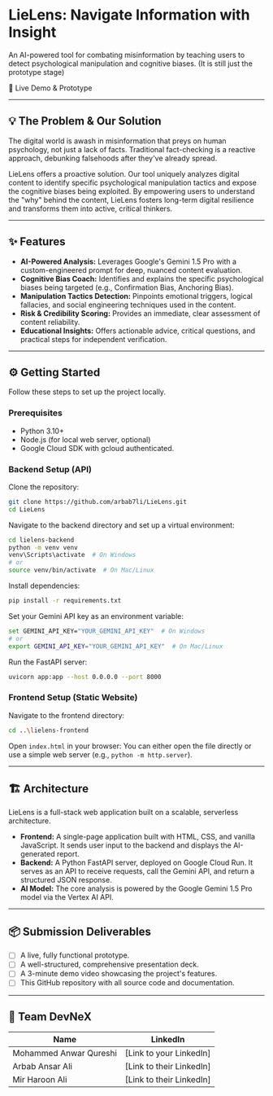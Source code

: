 # LieLens: Navigate Information with Insight

An AI-powered tool for combating misinformation by teaching users to detect psychological manipulation and cognitive biases.
(It is still just the prototype stage)

🚀 Live Demo & Prototype

---

## 💡 The Problem & Our Solution
The digital world is awash in misinformation that preys on human psychology, not just a lack of facts. Traditional fact-checking is a reactive approach, debunking falsehoods after they've already spread.

LieLens offers a proactive solution. Our tool uniquely analyzes digital content to identify specific psychological manipulation tactics and expose the cognitive biases being exploited. By empowering users to understand the "why" behind the content, LieLens fosters long-term digital resilience and transforms them into active, critical thinkers.

---

## ✨ Features
- **AI-Powered Analysis:** Leverages Google's Gemini 1.5 Pro with a custom-engineered prompt for deep, nuanced content evaluation.
- **Cognitive Bias Coach:** Identifies and explains the specific psychological biases being targeted (e.g., Confirmation Bias, Anchoring Bias).
- **Manipulation Tactics Detection:** Pinpoints emotional triggers, logical fallacies, and social engineering techniques used in the content.
- **Risk & Credibility Scoring:** Provides an immediate, clear assessment of content reliability.
- **Educational Insights:** Offers actionable advice, critical questions, and practical steps for independent verification.

---

## ⚙️ Getting Started
Follow these steps to set up the project locally.

### Prerequisites
- Python 3.10+
- Node.js (for local web server, optional)
- Google Cloud SDK with gcloud authenticated.

### Backend Setup (API)
Clone the repository:
```sh
git clone https://github.com/arbab7li/LieLens.git
cd LieLens
```

Navigate to the backend directory and set up a virtual environment:
```sh
cd lielens-backend
python -m venv venv
venv\Scripts\activate  # On Windows
# or
source venv/bin/activate  # On Mac/Linux
```

Install dependencies:
```sh
pip install -r requirements.txt
```

Set your Gemini API key as an environment variable:
```sh
set GEMINI_API_KEY="YOUR_GEMINI_API_KEY"  # On Windows
# or
export GEMINI_API_KEY="YOUR_GEMINI_API_KEY"  # On Mac/Linux
```

Run the FastAPI server:
```sh
uvicorn app:app --host 0.0.0.0 --port 8000
```

### Frontend Setup (Static Website)
Navigate to the frontend directory:
```sh
cd ..\lielens-frontend
```

Open `index.html` in your browser: You can either open the file directly or use a simple web server (e.g., `python -m http.server`).

---

## 🏗️ Architecture
LieLens is a full-stack web application built on a scalable, serverless architecture.

- **Frontend:** A single-page application built with HTML, CSS, and vanilla JavaScript. It sends user input to the backend and displays the AI-generated report.
- **Backend:** A Python FastAPI server, deployed on Google Cloud Run. It serves as an API to receive requests, call the Gemini API, and return a structured JSON response.
- **AI Model:** The core analysis is powered by the Google Gemini 1.5 Pro model via the Vertex AI API.

---

## 📦 Submission Deliverables
- [ ] A live, fully functional prototype.
- [ ] A well-structured, comprehensive presentation deck.
- [ ] A 3-minute demo video showcasing the project's features.
- [ ] This GitHub repository with all source code and documentation.

---

## 🤝 Team DevNeX
| Name                     | LinkedIn                  |
|--------------------------|---------------------------|
| Mohammed Anwar Qureshi   | [Link to your LinkedIn]   |
| Arbab Ansar Ali          | [Link to their LinkedIn]  |
| Mir Haroon Ali           | [Link to their LinkedIn]  |
